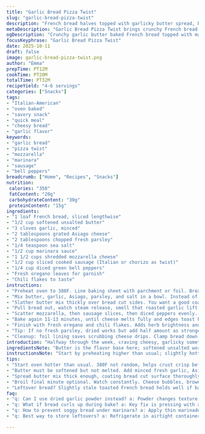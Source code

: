 ```yaml
---
title: "Garlic Bread Pizza Twist"
slug: "garlic-bread-pizza-twist"
description: "French bread halves topped with garlicky butter spread, baked to crisp then layered with marinara, mozzarella, sliced sausage, and green bell peppers. Finished melting the cheese under moderate heat, garnished with fresh oregano and chili flakes. Adapted with slight ingredient swaps and timing tweaks for texture perfection. A quick savory dish balanced between crunchy crust and melty cheese with herbal and spicy finishes. Serves 4-6 hungry folks."
metaDescription: "Garlic Bread Pizza Twist brings crunchy French bread with garlicky butter, marinara, mozzarella, sausage, and peppers baked to melty, toasty edges. Serves 4-6."
ogDescription: "Crunchy garlic butter baked French bread topped with marinara, mozzarella, sausage, and peppers. Melted cheese with fresh herbs and spicy chili flakes finish."
focusKeyphrase: "Garlic Bread Pizza Twist"
date: 2025-10-11
draft: false
image: garlic-bread-pizza-twist.png
author: "Emma"
prepTime: PT12M
cookTime: PT20M
totalTime: PT32M
recipeYield: "4-6 servings"
categories: ["Snacks"]
tags:
- "Italian-American"
- "oven baked"
- "savory snack"
- "quick meal"
- "cheesy bread"
- "garlic flavor"
keywords:
- "garlic bread"
- "pizza twist"
- "mozzarella"
- "marinara"
- "sausage"
- "bell peppers"
breadcrumb: ["Home", "Recipes", "Snacks"]
nutrition: 
 calories: "350"
 fatContent: "20g"
 carbohydrateContent: "30g"
 proteinContent: "15g"
ingredients:
- "1 loaf French bread, sliced lengthwise"
- "1/2 cup softened unsalted butter"
- "3 cloves garlic, minced"
- "2 tablespoons grated Asiago cheese"
- "2 tablespoons chopped fresh parsley"
- "1/4 teaspoon sea salt"
- "1/2 cup marinara sauce"
- "1 1/2 cups shredded mozzarella cheese"
- "1/2 cup sliced cooked sausage (Italian or chorizo as twist)"
- "1/4 cup diced green bell peppers"
- "Fresh oregano leaves for garnish"
- "Chili flakes to taste"
instructions:
- "Preheat oven to 380F. Line baking sheet with parchment or foil. Bread slice side up, press gently with a second baking sheet or heavy pan to keep edges flat. This prevents curling, trust me, saves annoyance later."
- "Mix butter, garlic, Asiago, parsley, and salt in a bowl. Instead of Parmesan, Asiago adds sharp nutty edge that holds flavor under heat better. Use a fork or small whisk for even blend."
- "Slather butter mix thickly over bread cut sides. You want a good coating so flavors soak in and edges crisp nicely. Slide into oven and bake 9-11 minutes. Look for bubbling butter on edges, golden hue forming — if dull, needs more time."
- "Pull bread out, watch steam release, smell that roasted garlic lift. Now spread marinara evenly but don't soak bread, a thin layer only."
- "Scatter mozzarella, then sausage slices, then diced peppers evenly. Lock flavors balanced. Cheese should cover sauce but not overwhelm."
- "Bake again 11-13 minutes, until cheese melts fully and edges toast brown with little crisp bubbles. Visual is key: cheese seams should shine moist, not dry or cracked. Broil 1 minute if you want bubbly golden bits — watch closely, burn happens fast."
- "Finish with fresh oregano and chili flakes. Adds herb brightness and controlled heat; no need to drown in sauce but keep some on side for dipping. Slice with serrated knife for clean cuts without squishing."
- "Tip: If no fresh parsley, dried works but add half amount as stronger. Use mayo instead of butter in emergency; will alter flavor but keep moisture. Overbaking dries bread; rely on visual textures not clock alone."
- "Cleanup: foil lining saves scrubbing cheese drips. Clamp bread down always. Roasted garlic butter is your star agent here; don’t skimp."
introduction: "Halfway through the week, craving cheesy, garlicky something fast but full of bold. Bread, butter, and pizza toppings marry well but mostly fails when bread curls or goes soggy. Through burns, soft mornings, and experiments using Asiago instead of standard Parmesan, learned the magic of weight pressing to keep edges flat, and slightly longer butter bake before sauce. The sizzle of butter melting with garlic fills the kitchen, golden edges forming satisfy before cheese even hits the bread. Bell peppers add crunch and fresh pop against rich sausage, an unexpected nice bite. Timing battles are key here; rely on eye and feel. Broiling tips for bubbly cheese come handy when texture matters most—a little patience beats rush every time. Toasty crust and gooey cheesy goodness, every slice sings."
ingredientsNote: "Butter is the flavor base here; softened unsalted works best for control. Garlic must be fresh minced, not powder—powder changes texture and punch. Swapped Parmesan for Asiago; it melts differently and delivers a sharper, nuttier taste that holds up better under heat. Parsley fresh is always preferable for bright herbal notes, dried can dry out the mix if overdone. Salt, keep it light; too much kills the subtle earthiness of garlic. Italian sausage is traditional but spicy chorizo ups the flavor game, a twist from past trials. Bell peppers add color and a bit of crunch–don't skip if you want contrast. If you lack fresh herbs, oregano or basil dried are decent substitutions but reduce quantity to avoid bitterness. Marinara should be reasonably thick to prevent soggy bread. Slice bread cleanly before assembling to keep structure. No fresh bread? Slightly toasted stale French bread works well if adjusted bake times. Overall, focus on fresh, quality, and balance."
instructionsNote: "Start by preheating higher than usual; slightly hotter ovens help crisp without drying through. Pressing bread flat during bake is essential—without it, edges rise and twist making toppings unstable. Butter mix needs to blend smooth yet chunky enough to see parsley bits; the little flecks mean flavor spots as butter melts. Spread generously but don't soak bread, absorbency balance determines final crispiness. Remove after butter bake when bottom is coping with heat—not browned fully but firm. Using the flicker of butter bubbles on surface guides timing well. Adding marinara cools bread slightly but seals moisture—apply evenly, not thick. Cheese layering order matters: mozzarella first binds the toppings; sausage and peppers on top toast separately adding texture diversity. Bake until cheese is visibly just melted and shiny, then broiling a minute bubbles the peaks for bite contrast. Watch close during broil to prevent bitter burnt cheese spots—a sweep look over time is better than trusting clock. Fresh herbs added last keep brightness; dried before bake yields dull flavor. Slice with a serrated knife to preserve crisp edges and gooey interiors. Cleanup made easier by foil and prepping with presses is a pro move but often overlooked."
tips:
- "Start oven hotter than usual. 380F not random, helps crust crisp before butter saturates fully. Press bread flat with heavy pan or second sheet during bake. Keeps edges from curling upward, stabilize toppings better. Butter mixed with Asiago and garlic clumps, add in bits so flavor spots remain visible when melted. Don’t soak bread; that kills crispness. Watch butter bubbles forming golden edge to judge bake time, not clock alone."
- "Butter must be softened but not melted. Add minced fresh garlic, Asiago cheese for sharp nuttiness, salt lightly; balances the richness, lifts garlic punch. Parsley fresh preferred, chopped fine for bright herbal bits. Dried is fallback, halve quantity to avoid dryness. If butter runs short, mayo substitute keeps moisture but flavor shifts noticeably. Garlic aroma sizzling is a key sensory check—if scent fades or browns too fast, lower heat."
- "Spread butter mix thick enough, coating bread cut surface thoroughly. Slide into oven slice side up. Bake 9-11 minutes until butter bubbles and edges shimmer golden. Remove before browned crisp; base should feel firm but tender inside. Marinara applied thin layer next, evenly spread—too much ruins crisp texture by soaking. Layer cheeses uniformly: mozzarella first melts well then sausage, peppers top add texture contrast. Bake 11-13 more minutes until cheese fully melted, edges toast brown with crisp bubbles."
- "Broil final minute optional. Watch constantly. Cheese bubbles, browns golden brown spots quickly or can scorch bitter burnt taste. Avoid thick cheese clumps causing uneven cook. Fresh oregano and chili flakes sprinkle last, keep herbs fresh, brightness intact. Slice with serrated knife for crisply cut edges and gooey cheese inside. Clean-up simpler if foil lines tray, clamp bread prevents sliding. Roasted garlic butter key player here; flavor requires attention."
- "Leftover bread? Slightly stale toasted French bread holds well if bake time adjusted. Marinara thicker to avoid sogging. No fresh parsley? Basil dried substitute but reduce quantity to prevent bitterness. Sausage can be swapped for chorizo for stronger spice. Balance toppings for even melt and crisp balance. Don’t rely just on times; sensory cues more accurate—look for butter shimmer, smell garlic, check cheese shine and bubble patterns. Overbaked bread toughens, underbaked soggy."
faq:
- "q: Can I use dried garlic powder instead? a: Powder changes texture; garlic won’t sizzle or brown same. Less punch flavorwise. Use fresh minced if possible. If powder only, add less salt and blend well; expect flatter aroma."
- "q: What if bread curls up during bake? a: Key fix is pressing with a heavy object or second baking sheet. Keeps slices flat. Without pressure edges rise, toppings shift or fall off. If no presses, weigh down with foil-wrapped cans or similar."
- "q: How to prevent soggy bread under marinara? a: Apply thin marinade layer after initial butter-bake. Too thick layers soak bread quickly. Also bake buttered bread till firm on cut side before saucing. Avoid sauce pooling edges; spread carefully."
- "q: Best way to store leftovers? a: Refrigerate in airtight container or wrapped tight foil. Reheat oven or toaster oven to reset crispiness. Microwave softens crust fast. Reheat only once to avoid drying. For freeze, wrap tightly; thaw before reheating."

---
```

